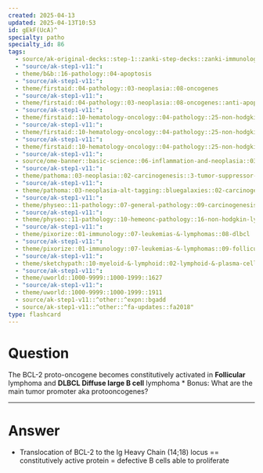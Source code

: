 ```yaml
---
created: 2025-04-13
updated: 2025-04-13T10:53
id: gEkF(UcA)^
specialty: patho
specialty_id: 86
tags:
  - source/ak-original-decks::step-1::zanki-step-decks::zanki-immunology-+-general-pathology::pathoma-chapter-3-(neoplasia)
  - "source/ak-step1-v11:": 
  - theme/b&b::16-pathology::04-apoptosis
  - "source/ak-step1-v11:": 
  - theme/firstaid::04-pathology::03-neoplasia::08-oncogenes
  - "source/ak-step1-v11:": 
  - theme/firstaid::04-pathology::03-neoplasia::08-oncogenes::anti-apoptotic-molecule::bcl-2
  - "source/ak-step1-v11:": 
  - theme/firstaid::10-hematology-oncology::04-pathology::25-non-hodgkin-lymphoma
  - "source/ak-step1-v11:": 
  - theme/firstaid::10-hematology-oncology::04-pathology::25-non-hodgkin-lymphoma::diffuse-large-b-cell-lymphoma
  - "source/ak-step1-v11:": 
  - theme/firstaid::10-hematology-oncology::04-pathology::25-non-hodgkin-lymphoma::follicular-lymphoma
  - "source/ak-step1-v11:": 
  - source/ome-banner::basic-science::06-inflammation-and-neoplasia::03-apoptosis
  - "source/ak-step1-v11:": 
  - theme/pathoma::03-neoplasia::02-carcinogenesis::3-tumor-suppressor-genes
  - "source/ak-step1-v11:": 
  - theme/pathoma::03-neoplasia-alt-tagging::bluegalaxies::02-carcinogenesis::3-tumor-suppressor-genes
  - "source/ak-step1-v11:": 
  - theme/physeo::11-pathology::07-general-pathology::09-carcinogenesis
  - "source/ak-step1-v11:": 
  - theme/physeo::11-pathology::10-hemeonc-pathology::16-non-hodgkin-lymphoma
  - "source/ak-step1-v11:": 
  - theme/pixorize::01-immunology::07-leukemias-&-lymphomas::08-dlbcl
  - "source/ak-step1-v11:": 
  - theme/pixorize::01-immunology::07-leukemias-&-lymphomas::09-follicular-lymphoma
  - "source/ak-step1-v11:": 
  - theme/sketchypath::10-myeloid-&-lymphoid::02-lymphoid-&-plasma-cell-disorders::03-non-hodgkin-lymphoma
  - "source/ak-step1-v11:": 
  - theme/uworld::1000-9999::1000-1999::1627
  - "source/ak-step1-v11:": 
  - theme/uworld::1000-9999::1000-1999::1911
  - source/ak-step1-v11::^other::^expn::bgadd
  - source/ak-step1-v11::^other::^fa-updates::fa2018"
type: flashcard
---
```


# Question
The BCL-2 proto-oncogene becomes constitutively activated in **Follicular** lymphoma and **DLBCL Diffuse large B cell** lymphoma  * Bonus: What are the main tumor promoter aka protooncogenes?

---

# Answer
- Translocation of BCL-2 to the Ig Heavy Chain (14;18) locus == constitutively active protein = defective B cells able to proliferate